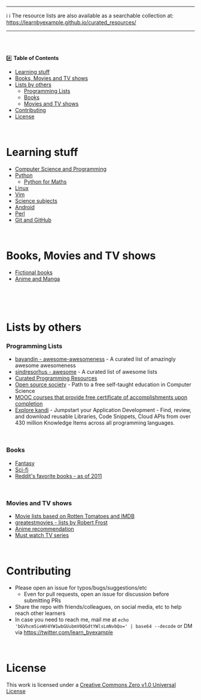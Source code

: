 <br>

---

:information_source: :information_source: The resource lists are also available as a searchable collection at: https://learnbyexample.github.io/curated_resources/

---

<br><br>

:hash: **Table of Contents**

* [Learning stuff](#learning-stuff)
* [Books, Movies and TV shows](#books-movies-tvshows)
* [Lists by others](#lists-by-others)
    * [Programming Lists](#programming-lists)
    * [Books](#books)
    * [Movies and TV shows](#movies-and-tv-shows)
* [Contributing](#contributing)
* [License](#license)

<br>

# <a name="learning-stuff"></a>Learning stuff

* [Computer Science and Programming](https://learnbyexample.github.io/curated_resources/cs_programming.html)
* [Python](https://learnbyexample.github.io/py_resources/)
    * [Python for Maths](https://learnbyexample.github.io/python-for-maths/)
* [Linux](https://learnbyexample.github.io/curated_resources/linux_cli_scripting.html)
* [Vim](https://learnbyexample.github.io/curated_resources/vim.html)
* [Science subjects](./Education.md)
* [Android](./programming/Android.md)
* [Perl](https://learnbyexample.github.io/curated_resources/perl.html)
* [Git and GitHub](./programming/git_and_github.md)

<br>

# <a name="books-movies-tvshows"></a>Books, Movies and TV shows

* [Fictional books](./books_movies_tvshows/books.md)
* [Anime and Manga](./books_movies_tvshows/Anime_and_Manga.md)

<br><br><br>

# <a name="lists-by-others"></a>Lists by others

### <a name="programming-lists"></a>Programming Lists

* [bayandin - awesome-awesomeness](https://github.com/bayandin/awesome-awesomeness) - A curated list of amazingly awesome awesomeness
* [sindresorhus - awesome](https://github.com/sindresorhus/awesome) - A curated list of awesome lists
* [Curated Programming Resources](https://github.com/Michael0x2a/curated-programming-resources/blob/master/resources.md) 
* [Open source society](https://github.com/open-source-society/computer-science) - Path to a free self-taught education in Computer Science
* [MOOC courses that provide free certificate of accomplishments upon completion](https://github.com/prahladyeri/List_Of_Free_MOOC)
* [Explore kandi](https://kandi.openweaver.com/) - Jumpstart your Application Development - Find, review, and download reusable Libraries, Code Snippets, Cloud APIs from over 430 million Knowledge Items across all programming languages.

<br>

### <a name="books"></a>Books

* [Fantasy](https://www.reddit.com/r/Fantasy/wiki/lists)
* [Sci-fi](https://www.goodreads.com/list/show/72370._r_PrintSF_Recommends_Science_Fiction_Novels)
* [Reddit's favorite books - as of 2011](https://www.reddit.com/r/raerth/comments/cpxkq/reddits_favourite_books)

<br>

### <a name="movies-and-tv-shows"></a>Movies and TV shows

* [Movie lists based on Rotten Tomatoes and IMDB](https://www.reddit.com/r/movies/comments/3ivqgj/i_combined_rotten_tomatoes_and_imdb_ratings_to/)
* [greatestmovies - lists by Robert Frost](https://greatestmovies.quora.com/)
* [Anime recommendation](https://www.reddit.com/r/anime/comments/48omc3/announcing_ranimes_ultimate_recommendation/)
* [Must watch TV series](https://www.quora.com/What-are-the-top-20-must-watch-series)

<br>

# <a name="contributing"></a>Contributing

* Please open an issue for typos/bugs/suggestions/etc
    * Even for pull requests, open an issue for discussion before submitting PRs
* Share the repo with friends/colleagues, on social media, etc to help reach other learners
* In case you need to reach me, mail me at `echo 'bGVhcm5ieWV4YW1wbGUubmV0QGdtYWlsLmNvbQo=' | base64 --decode` or DM via https://twitter.com/learn_byexample

<br>

# <a name="license"></a>License

This work is licensed under a [Creative Commons Zero v1.0 Universal License](./LICENSE)

